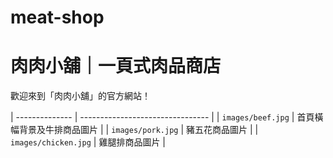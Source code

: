 # meat-shop
# 肉肉小舖｜一頁式肉品商店

歡迎來到「肉肉小舖」的官方網站！  




| -------------- | -------------------------------- |
| `images/beef.jpg`    | 首頁橫幅背景及牛排商品圖片          |
| `images/pork.jpg`    | 豬五花商品圖片                      |
| `images/chicken.jpg` | 雞腿排商品圖片                      |
